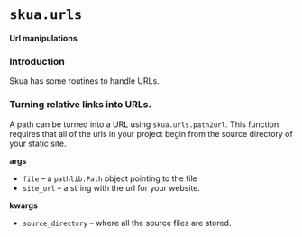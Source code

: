 # `skua.urls`
**Url manipulations**
### Introduction
Skua has some routines to handle URLs. 
### Turning relative links into URLs. 
A path can be turned into a URL using `skua.urls.path2url`. This function requires that all of the urls in your project begin from the source directory of your static site. 

**args**

* `file` – a `pathlib.Path` object pointing to the file
* `site_url` – a string with the url for your website. 

**kwargs**

* `source_directory` – where all the source files are stored. 